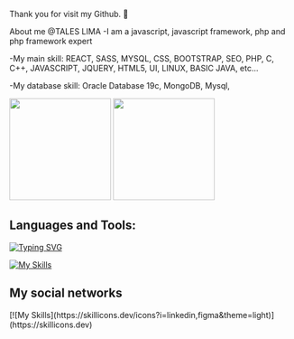 Thank you for visit my Github. 👋


About me @TALES LIMA
-I am a javascript, javascript framework, php and php framework expert

-My main skill: REACT, SASS, MYSQL, CSS, BOOTSTRAP, SEO, PHP, C, C++, JAVASCRIPT, JQUERY, HTML5, UI, LINUX, BASIC JAVA, etc...

-My database skill: Oracle Database 19c, MongoDB, Mysql,
<div>
  <img height="180em" src="https://github-readme-stats.vercel.app/api?username=Tales1982&show_icons=true&theme=tokyonight"/>
 <img height="180em" src="https://github-readme-stats.vercel.app/api/top-langs/?username=Tales1982&layout=compact&theme=tokyonight"/>
</div>
<h2>Languages and Tools:</h2>

[![Typing SVG](https://readme-typing-svg.demolab.com?font=Courgette&weight=800&pause=1000&color=018A0B&background=1514FF00&width=435&lines=Tales+Lima+;REACT%2C+SASS%2C+BOOTSTRAP%2C++JQUERY;+PHP%2C+C+%2C+C%2B%2B%2C+C%23%2C+JAVASCRIPT;Oracle+Database+19c%2C+MongoDB%2C+Mysql%2C;HTML5%2C+UI%2C+LINUX%2C+BASIC+JAVA)](https://git.io/typing-svg)

[![My Skills](https://skillicons.dev/icons?i=java,c,cpp,cs,js,php,nodejs,bash,bootstrap,css,html,linux,gtk,github,git,blender,webpack,vercel,figma&theme=light)](https://skillicons.dev)
<h2>My social networks</h2>
[![My Skills](https://skillicons.dev/icons?i=linkedin,figma&theme=light)](https://skillicons.dev)
<!--
**tales1982/tales1982** is a ✨ _special_ ✨ repository because its `README.md` (this file) appears on your GitHub profile.

Here are some ideas to get you started:

- 🔭 I’m currently working on ...
- 🌱 I’m currently learning ...
- 👯 I’m looking to collaborate on ...
- 🤔 I’m looking for help with ...
- 💬 Ask me about ...
- 📫 How to reach me: ...
- 😄 Pronouns: ...
- ⚡ Fun fact: ...
-->

![Snake animation](https://github.com/tales1982/tales1982/blob/output/github-contribution-grid-snake.svg)

